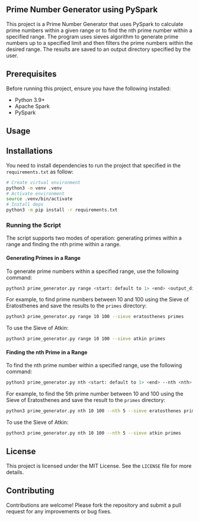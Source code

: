 
## Prime Number Generator using PySpark

This project is a Prime Number Generator that uses PySpark to calculate prime numbers within a given range or to find the nth prime number within a specified range. The program uses sieves algorithm to generate prime numbers up to a specified limit and then filters the prime numbers within the desired range. The results are saved to an output directory specified by the user.

## Prerequisites

Before running this project, ensure you have the following installed:

- Python 3.9+
- Apache Spark
- PySpark

## Usage

## Installations

You need to install dependencies to run the project that specified in the `requirements.txt` as follow:

```bash
# Create virtual environment
python3 -m venv .venv
# Activate environment
source .venv/bin/activate
# Install deps
python3 -m pip install -r requirements.txt
```

### Running the Script

The script supports two modes of operation: generating primes within a range and finding the nth prime within a range.

#### Generating Primes in a Range

To generate prime numbers within a specified range, use the following command:

```bash
python3 prime_generator.py range <start: default to 1> <end> <output_dir> --num_slices <num: default to 16> --sieve <sieve_method>
```
For example, to find prime numbers between 10 and 100 using the Sieve of Eratosthenes and save the results to the `primes` directory:

```bash
python3 prime_generator.py range 10 100 --sieve eratosthenes primes
```

To use the Sieve of Atkin:

```bash
python3 prime_generator.py range 10 100 --sieve atkin primes
```

#### Finding the nth Prime in a Range

To find the nth prime number within a specified range, use the following command:

```bash
python3 prime_generator.py nth <start: default to 1> <end> --nth <nth> --sieve <sieve_method> --num_slices <num: default to 16> <output_dir>
```

For example, to find the 5th prime number between 10 and 100 using the Sieve of Eratosthenes and save the result to the `primes` directory:

```bash
python3 prime_generator.py nth 10 100 --nth 5 --sieve eratosthenes primes
```

To use the Sieve of Atkin:

```bash
python3 prime_generator.py nth 10 100 --nth 5 --sieve atkin primes
```

## License

This project is licensed under the MIT License. See the `LICENSE` file for more details.

## Contributing

Contributions are welcome! Please fork the repository and submit a pull request for any improvements or bug fixes.

